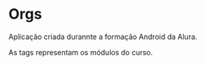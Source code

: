 # Orgs

Aplicação criada durannte a formação Android da Alura.

As tags representam os módulos do curso.
